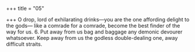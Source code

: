 +++
title = "05"

+++
O drop, lord of exhilarating drinks—you are the one affording delight to  the gods—
like a comrade for a comrade, become the best finder of the way for us. 6. Put away from us bag and baggage any demonic devourer whatsoever. Keep away from us the godless double-dealing one, away difficult straits.